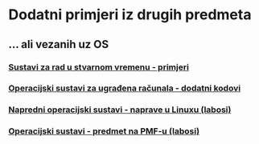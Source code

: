 # Dodatni primjeri iz drugih predmeta

## ... ali vezanih uz OS

### [Sustavi za rad u stvarnom vremenu - primjeri](https://github.com/ljelenkovic/srsv-primjeri-koda)

### [Operacijski sustavi za ugrađena računala - dodatni kodovi](https://github.com/ljelenkovic/osur-primjeri)

### [Napredni operacijski sustavi - naprave u Linuxu (labosi)](https://www.zemris.fer.hr/~leonardo/nos)

### [Operacijski sustavi - predmet na PMF-u (labosi)](https://www.zemris.fer.hr/~leonardo/os/math/labosi/)

